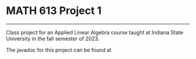 # MATH 613 Project 1
___
Class project for an Applied Linear Algebra course taught at Indiana State University in the fall semester of 2023.

The javadoc for this project can be found at 